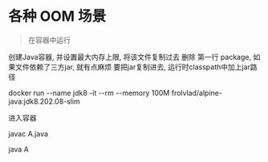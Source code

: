 # 各种 OOM 场景

> 在容器中运行

创建Java容器, 并设置最大内存上限, 将该文件复制过去
删除 第一行 package, 如果文件依赖了三方jar, 就有点麻烦 要把jar复制进去, 运行时classpath中加上jar路径

docker run --name jdk8 -it --rm --memory 100M frolvlad/alpine-java:jdk8.202.08-slim

进入容器

javac A.java

java A
